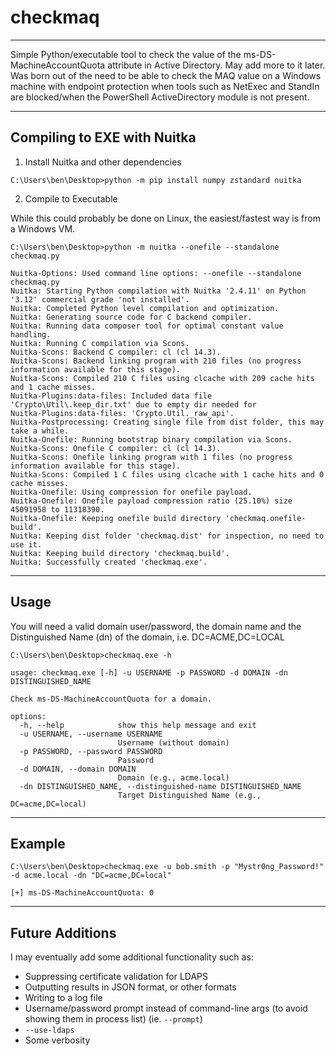 # checkmaq
---

Simple Python/executable tool to check the value of the ms-DS-MachineAccountQuota attribute in Active Directory. May add more to it later. Was born out of the need to be able to check the MAQ value on a Windows machine with endpoint protection when tools such as NetExec and StandIn are blocked/when the PowerShell ActiveDirectory module is not present.

---

## Compiling to EXE with Nuitka

1. Install Nuitka and other dependencies
   
```
C:\Users\ben\Desktop>python -m pip install numpy zstandard nuitka
```

2. Compile to Executable

While this could probably be done on Linux, the easiest/fastest way is from a Windows VM.

```
C:\Users\ben\Desktop>python -m nuitka --onefile --standalone checkmaq.py

Nuitka-Options: Used command line options: --onefile --standalone checkmaq.py
Nuitka: Starting Python compilation with Nuitka '2.4.11' on Python '3.12' commercial grade 'not installed'.
Nuitka: Completed Python level compilation and optimization.
Nuitka: Generating source code for C backend compiler.
Nuitka: Running data composer tool for optimal constant value handling.
Nuitka: Running C compilation via Scons.
Nuitka-Scons: Backend C compiler: cl (cl 14.3).
Nuitka-Scons: Backend linking program with 210 files (no progress information available for this stage).
Nuitka-Scons: Compiled 210 C files using clcache with 209 cache hits and 1 cache misses.
Nuitka-Plugins:data-files: Included data file 'Crypto\Util\.keep_dir.txt' due to empty dir needed for
Nuitka-Plugins:data-files: 'Crypto.Util._raw_api'.
Nuitka-Postprocessing: Creating single file from dist folder, this may take a while.
Nuitka-Onefile: Running bootstrap binary compilation via Scons.
Nuitka-Scons: Onefile C compiler: cl (cl 14.3).
Nuitka-Scons: Onefile linking program with 1 files (no progress information available for this stage).
Nuitka-Scons: Compiled 1 C files using clcache with 1 cache hits and 0 cache misses.
Nuitka-Onefile: Using compression for onefile payload.
Nuitka-Onefile: Onefile payload compression ratio (25.10%) size 45091958 to 11318390.
Nuitka-Onefile: Keeping onefile build directory 'checkmaq.onefile-build'.
Nuitka: Keeping dist folder 'checkmaq.dist' for inspection, no need to use it.
Nuitka: Keeping build directory 'checkmaq.build'.
Nuitka: Successfully created 'checkmaq.exe'.
```

---

## Usage

You will need a valid domain user/password, the domain name and the Distinguished Name (dn) of the domain, i.e. DC=ACME,DC=LOCAL

```
C:\Users\ben\Desktop>checkmaq.exe -h

usage: checkmaq.exe [-h] -u USERNAME -p PASSWORD -d DOMAIN -dn DISTINGUISHED_NAME

Check ms-DS-MachineAccountQuota for a domain.

options:
  -h, --help            show this help message and exit
  -u USERNAME, --username USERNAME
                        Username (without domain)
  -p PASSWORD, --password PASSWORD
                        Password
  -d DOMAIN, --domain DOMAIN
                        Domain (e.g., acme.local)
  -dn DISTINGUISHED_NAME, --distinguished-name DISTINGUISHED_NAME
                        Target Distinguished Name (e.g., DC=acme,DC=local)
```

---

## Example 

```
C:\Users\ben\Desktop>checkmaq.exe -u bob.smith -p "Mystr0ng_Password!" -d acme.local -dn "DC=acme,DC=local"

[+] ms-DS-MachineAccountQuota: 0
```

---

## Future Additions

I may eventually add some additional functionality such as:

- Suppressing certificate validation for LDAPS
- Outputting results in JSON format, or other formats
- Writing to a log file
- Username/password prompt instead of command-line args (to avoid showing them in process list) (ie. `--prompt`)
- `--use-ldaps`
- Some verbosity

